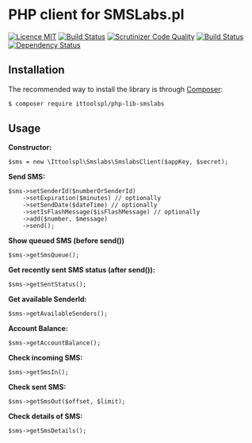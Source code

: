 PHP client for SMSLabs.pl
======
[![Licence MIT](https://img.shields.io/badge/License-MIT-blue.svg)](https://opensource.org/licenses/MIT)
[![Build Status](https://scrutinizer-ci.com/g/ittoolspl/php-lib-smslab/badges/build.png?b=master)](https://scrutinizer-ci.com/g/ittoolspl/php-lib-smslab/build-status/master)
[![Scrutinizer Code Quality](https://scrutinizer-ci.com/g/ittoolspl/php-lib-smslab/badges/quality-score.png?b=master)](https://scrutinizer-ci.com/g/ittoolspl/php-lib-smslab/?branch=master)
[![Build Status](https://travis-ci.org/ittoolspl/php-lib-smslab.svg?branch=master)](https://travis-ci.org/ittoolspl/php-lib-smslab)
[![Dependency Status](https://www.versioneye.com/user/projects/5813e0c0d33a712754f2a6eb/badge.svg?style=flat-square)](https://www.versioneye.com/user/projects/5813e0c0d33a712754f2a6eb)

## Installation

The recommended way to install the library is through [Composer](http://getcomposer.org):

```sh
$ composer require ittoolspl/php-lib-smslabs
```
## Usage

**Constructor:**
```
$sms = new \Ittoolspl\Smslabs\SmslabsClient($appKey, $secret);
 ```

**Send SMS:**
```
$sms->setSenderId($numberOrSenderId)
    ->setExpiration($minutes) // optionally
    ->setSendDate($dateTime) // optionally
    ->setIsFlashMessage($isFlashMessage) // optionally
    ->add($number, $message)
    ->send();
```

**Show queued SMS (before send())**
```
$sms->getSmsQueue();
```

**Get recently sent SMS status (after send()):**
```
$sms->getSentStatus();
```

**Get available SenderId:**
```
$sms->getAvailableSenders();
```

**Account Balance:**
```
$sms->getAccountBalance();
```

**Check incoming SMS:**
```
$sms->getSmsIn();
```

**Check sent SMS:**
```
$sms->getSmsOut($offset, $limit);
```

**Check details of SMS:**
```
$sms->getSmsDetails();
```
